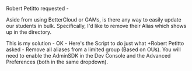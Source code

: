 Robert Petitto requested -
 
Aside from using BetterCloud or GAMs, is there any way to easily update our students in bulk.  Specifically, I'd like to remove their Alias which shows up in the directory.

This is my solution -
OK - Here's the Script to do just what +Robert Petitto  asked - Remove all aliases from a limited group (Based on OUs).
You will need to enable the AdminSDK in the Dev Console and the Advanced Preferences (both in the same dropdown).
